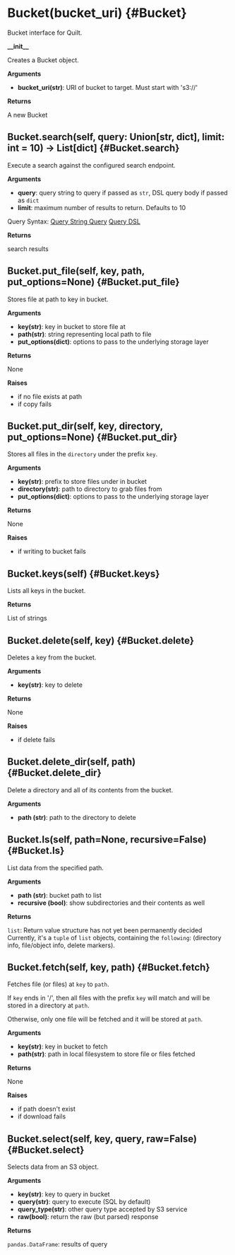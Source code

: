 
# Bucket(bucket\_uri)  {#Bucket}
Bucket interface for Quilt.

**\_\_init\_\_**

Creates a Bucket object.

__Arguments__

* __bucket_uri(str)__:  URI of bucket to target. Must start with 's3://'

__Returns__

A new Bucket

## Bucket.search(self, query: Union[str, dict], limit: int = 10) -> List[dict]  {#Bucket.search}

Execute a search against the configured search endpoint.

__Arguments__

* __query__:  query string to query if passed as `str`, DSL query body if passed as `dict`
* __limit__:  maximum number of results to return. Defaults to 10

Query Syntax:
    [Query String Query](
        https://www.elastic.co/guide/en/elasticsearch/reference/6.8/query-dsl-query-string-query.html)
    [Query DSL](https://www.elastic.co/guide/en/elasticsearch/reference/6.8/query-dsl.html)

__Returns__

search results


## Bucket.put\_file(self, key, path, put\_options=None)  {#Bucket.put\_file}

Stores file at path to key in bucket.

__Arguments__

* __key(str)__:  key in bucket to store file at
* __path(str)__:  string representing local path to file
* __put_options(dict)__:  options to pass to the underlying storage layer

__Returns__

None

__Raises__

* if no file exists at path
* if copy fails


## Bucket.put\_dir(self, key, directory, put\_options=None)  {#Bucket.put\_dir}

Stores all files in the `directory` under the prefix `key`.

__Arguments__

* __key(str)__:  prefix to store files under in bucket
* __directory(str)__:  path to directory to grab files from
* __put_options(dict)__:  options to pass to the underlying storage layer

__Returns__

None

__Raises__

* if writing to bucket fails


## Bucket.keys(self)  {#Bucket.keys}

Lists all keys in the bucket.

__Returns__

List of strings


## Bucket.delete(self, key)  {#Bucket.delete}

Deletes a key from the bucket.

__Arguments__

* __key(str)__:  key to delete

__Returns__

None

__Raises__

* if delete fails


## Bucket.delete\_dir(self, path)  {#Bucket.delete\_dir}
Delete a directory and all of its contents from the bucket.

__Arguments__

* __path (str)__:  path to the directory to delete


## Bucket.ls(self, path=None, recursive=False)  {#Bucket.ls}
List data from the specified path.

__Arguments__

* __path (str)__:  bucket path to list
* __recursive (bool)__:  show subdirectories and their contents as well

__Returns__

``list``: Return value structure has not yet been permanently decided
Currently, it's a `tuple` of `list` objects, containing the
`following`: (directory info, file/object info, delete markers).


## Bucket.fetch(self, key, path)  {#Bucket.fetch}

Fetches file (or files) at `key` to `path`.

If `key` ends in '/', then all files with the prefix `key` will match and
will be stored in a directory at `path`.

Otherwise, only one file will be fetched and it will be stored at `path`.

__Arguments__

* __key(str)__:  key in bucket to fetch
* __path(str)__:  path in local filesystem to store file or files fetched

__Returns__

None

__Raises__

* if path doesn't exist
* if download fails


## Bucket.select(self, key, query, raw=False)  {#Bucket.select}

Selects data from an S3 object.

__Arguments__

* __key(str)__:  key to query in bucket
* __query(str)__:  query to execute (SQL by default)
* __query_type(str)__:  other query type accepted by S3 service
* __raw(bool)__:  return the raw (but parsed) response

__Returns__

`pandas.DataFrame`: results of query

